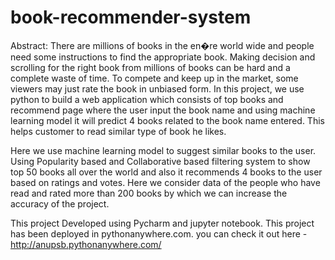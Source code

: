 # book-recommender-system
Abstract:
    There are millions of books in the en�re world wide and people
need some instructions to find the appropriate book. Making decision and
scrolling for the right book from millions of books can be hard and a complete
waste of time. To compete and keep up in the market, some viewers may just
rate the book in unbiased form. In this project, we use python to build a web
application which consists of top books and recommend page where the user
input the book name and using machine learning model it will predict 4 books
related to the book name entered. This helps customer to read similar type
of book he likes.

 Here we use machine learning model to suggest similar books to the user. Using
Popularity based and Collaborative based filtering system to show top 50
books all over the world and also it recommends 4 books to the user based
on ratings and votes. Here we consider data of the people who have read and
rated more than 200 books by which we can increase the accuracy of the
project.

This project Developed using Pycharm and jupyter notebook. This project has been 
deployed in pythonanywhere.com. you can check it out here - http://anupsb.pythonanywhere.com/
